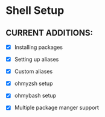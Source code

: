 # Shell Setup
## CURRENT ADDITIONS:
- [x] Installing packages  
- [x] Setting up aliases  
- [x] Custom aliases
- [x] ohmyzsh setup  
- [x] ohmybash setup  
- [x] Multiple package manger support


